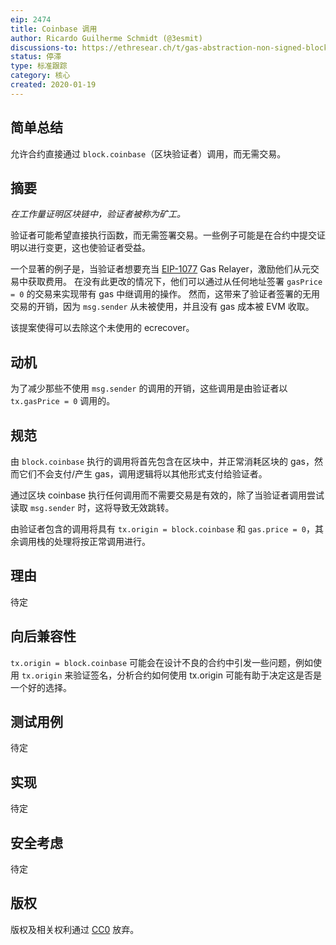 ```yaml
---
eip: 2474
title: Coinbase 调用
author: Ricardo Guilherme Schmidt (@3esmit)
discussions-to: https://ethresear.ch/t/gas-abstraction-non-signed-block-validator-only-procedures/4388/2
status: 停滞
type: 标准跟踪
category: 核心
created: 2020-01-19
---
```


## 简单总结

允许合约直接通过 `block.coinbase`（区块验证者）调用，而无需交易。

## 摘要

*在工作量证明区块链中，验证者被称为矿工。*

验证者可能希望直接执行函数，而无需签署交易。一些例子可能是在合约中提交证明以进行变更，这也使验证者受益。

一个显著的例子是，当验证者想要充当 [EIP-1077](./eip-1077.md) Gas Relayer，激励他们从元交易中获取费用。
在没有此更改的情况下，他们可以通过从任何地址签署 `gasPrice = 0` 的交易来实现带有 gas 中继调用的操作。
然而，这带来了验证者签署的无用交易的开销，因为 `msg.sender` 从未被使用，并且没有 gas 成本被 EVM 收取。

该提案使得可以去除这个未使用的 ecrecover。

## 动机

为了减少那些不使用 `msg.sender` 的调用的开销，这些调用是由验证者以 `tx.gasPrice = 0` 调用的。

## 规范

由 `block.coinbase` 执行的调用将首先包含在区块中，并正常消耗区块的 gas，然而它们不会支付/产生 gas，调用逻辑将以其他形式支付给验证者。

通过区块 coinbase 执行任何调用而不需要交易是有效的，除了当验证者调用尝试读取 `msg.sender` 时，这将导致无效跳转。

由验证者包含的调用将具有 `tx.origin = block.coinbase` 和 `gas.price = 0`，其余调用栈的处理将按正常调用进行。

## 理由

待定

## 向后兼容性

`tx.origin = block.coinbase` 可能会在设计不良的合约中引发一些问题，例如使用 `tx.origin` 来验证签名，分析合约如何使用 tx.origin 可能有助于决定这是否是一个好的选择。

## 测试用例

待定

## 实现

待定

## 安全考虑

待定

## 版权

版权及相关权利通过 [CC0](../LICENSE.md) 放弃。